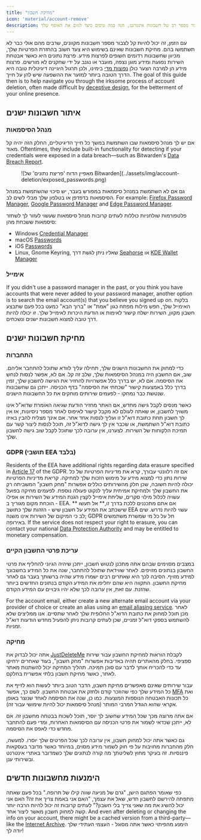 ```yaml
---
title: "מחיקת חשבון"
icon: 'material/account-remove'
description: קל לצבור מספר רב של חשבונות אינטרנט, הנה כמה טיפים כיצד לגזום את האוסף שלך.
---
```


עם הזמן, זה יכול להיות קל לצבור מספר חשבונות מקוונים, שרבים מהם אולי כבר לא תשתמשו בהם. מחיקת חשבונות שאינם בשימוש היא צעד חשוב בהחזרת הפרטיות שלך, מכיוון שחשבונות רדומים חשופים לפרצות מידע. פרצת נתונים היא כאשר אבטחת השירות נפגעת ומידע מוגן נצפה, מועבר או נגנב על ידי שחקנים לא מורשים. פרצות מידע הן למרבה הצער כולן [נפוצות מדי](https://haveibeenpwned.com/PwnedWebsites) בימינו, ולכן תרגול היגיינה דיגיטלית טובה היא הדרך הטובה ביותר למזער את ההשפעה שיש להן על חייך. The goal of this guide then is to help navigate you through the irksome process of account deletion, often made difficult by [deceptive design](https://deceptive.design), for the betterment of your online presence.

## איתור חשבונות ישנים

### מנהל הסיסמאות

אם יש לך מנהל סיסמאות שבו השתמשת במשך כל חייך הדיגיטליים, החלק הזה יהיה קל מאוד. Oftentimes, they include built-in functionality for detecting if your credentials were exposed in a data breach—such as Bitwarden's [Data Breach Report](https://bitwarden.com/blog/have-you-been-pwned).

<figure markdown>
  ![מאפיין הדוח 'פריצת נתונים' של Bitwarden](../assets/img/account-deletion/exposed_passwords.png)
</figure>

גם אם לא השתמשת במנהל סיסמאות במפורש בעבר, יש סיכוי שהשתמשת במנהל הסיסמאות בדפדפן או בטלפון שלך מבלי לשים לב. For example: [Firefox Password Manager](https://support.mozilla.org/kb/password-manager-remember-delete-edit-logins), [Google Password Manager](https://passwords.google.com/intro) and [Edge Password Manager](https://support.microsoft.com/microsoft-edge/save-or-forget-passwords-in-microsoft-edge-b4beecb0-f2a8-1ca0-f26f-9ec247a3f336).

פלטפורמות שולחניות כוללות לעתים קרובות מנהל סיסמאות שעשוי לעזור לך לשחזר סיסמאות ששכחת מהן:

- Windows [Credential Manager](https://support.microsoft.com/windows/accessing-credential-manager-1b5c916a-6a16-889f-8581-fc16e8165ac0)
- macOS [Passwords](https://support.apple.com/HT211145)
- iOS [Passwords](https://support.apple.com/HT211146)
- Linux, Gnome Keyring, שאליו ניתן לגשת דרך [Seahorse](https://wiki.gnome.org/Apps/Seahorse) או [KDE Wallet Manager](https://userbase.kde.org/KDE_Wallet_Manager)

### אימייל

If you didn't use a password manager in the past, or you think you have accounts that were never added to your password manager, another option is to search the email account(s) that you believe you signed up on. בלקוח האימייל שלך, חפש מילות מפתח כגון "אמת" או "ברוך הבא" כמעט בכל פעם שתבצע חשבון מקוון, השירות ישלח קישור לאימות או הודעת היכרות לאימייל שלך. זו יכולה להיות דרך טובה למצוא חשבונות ישנים ונשכחים.

## מחיקת חשבונות ישנים

### התחברות

כדי למחוק את החשבונות הישנים שלך, תחילה עליך לוודא שתוכל להתחבר אליהם. שוב, אם החשבון היה במנהל הסיסמאות שלך, שלב זה קל. אם לא, אפשר לנסות לנחש את הסיסמה. אם לא, יש בדרך כלל אפשרויות להחזיר את הגישה לחשבון שלך, זמין בדרך כלל באמצעות קישור "שכחתי את הסיסמה" בדף הכניסה. ייתכן גם שחשבונות שנטשת כבר נמחקו - לפעמים שירותים מוחקים את כל החשבונות הישנים.

כאשר מנסים לקבל גישה מחדש, אם האתר מחזיר הודעת שגיאה האומרת שדוא"ל אינו משויך לחשבון, או שאתה לעולם לא מקבל קישור לאיפוס לאחר מספר ניסיונות, אז אין לך חשבון תחת כתובת דוא"ל זו ועליך לנסות אחד אחר. אם אינך מצליח להבין באיזו כתובת דוא"ל השתמשת, או שכבר אין לך גישה לדוא"ל זה, תוכל לנסות ליצור קשר עם תמיכת הלקוחות של השירות. לצערנו, אין ערובה לכך שתוכל לקבל שוב גישה לחשבון שלך.

### GDPR (תושבי EEA בלבד)

Residents of the EEA have additional rights regarding data erasure specified in [Article 17](https://gdpr-info.eu/art-17-gdpr) of the GDPR. אם זה רלוונטי עבורך, קרא את מדיניות הפרטיות של כל שירות נתון כדי למצוא מידע על מימוש הזכות שלך למחיקה. קריאת מדיניות הפרטיות יכולה להיות חשובה, שכן חלק מהשירותים כוללים אפשרות "מחק חשבון" המשביתה רק את החשבון שלך ולמחיקת אמיתית עליך לנקוט פעולה נוספת. לפעמים מחיקה בפועל עשויה לכלול מילוי סקרים, שליחת אימייל לקצין הגנת המידע של השירות או אפילו הוכחת מקום מגוריך ב - EEA. אם אתם מתכננים ללכת בדרך זו,** אל תעשו ** שישכתב את המידע על חשבון שיש - הזהות שלך כתושב EEA עשוי להיות נדרש. שים לב כי המיקום של השירות אינו משנה; GDPR חל על כל מי שמשרת משתמשים באירופה. If the service does not respect your right to erasure, you can contact your national [Data Protection Authority](https://ec.europa.eu/info/law/law-topic/data-protection/reform/rights-citizens/redress/what-should-i-do-if-i-think-my-personal-data-protection-rights-havent-been-respected_en) and may be entitled to monetary compensation.

### עריכת פרטי החשבון הקיים

במצבים מסוימים שבהם אתה מתכנן לנטוש חשבון, ייתכן שיהיה הגיוני להחליף את פרטי החשבון בנתונים מזויפים. לאחר שווידאת שתוכל להתחבר, שנה את כל המידע בחשבונך למידע מזויף. הסיבה לכך היא שאתרים רבים ישמרו מידע שהיה ברשותך בעבר גם לאחר מחיקת החשבון. התקווה היא שהם יחליפו את המידע הקודם בנתונים החדשים ביותר שהזנת. עם זאת, אין ערובה לכך שלא יהיו גיבויים עם המידע הקודם.

For the account email, either create a new alternate email account via your provider of choice or create an alias using an [email aliasing service](../email-aliasing.md). לאחר מכן תוכל למחוק את כתובת הדוא"ל החלופית שלך לאחר שתסיים. אנו ממליצים שלא להשתמש בספקי דוא"ל זמניים, שכן לעתים קרובות ניתן להפעיל מחדש הודעות דוא"ל זמניות.

### מחיקה

אתה יכול לבדוק את [JustDeleteMe](https://justdeleteme.xyz) לקבלת הוראות למחיקת החשבון עבור שירות ספציפי. בחלק מהאתרים תהיה באדיבות אפשרות "מחק חשבון", בעוד שאחרים ירחיקו עד כדי להכריח אותך לדבר עם סוכן תמיכה. תהליך המחיקה יכול להשתנות מאתר לאתר, כאשר מחיקת חשבון בלתי אפשרית בחלקם.

עבור שירותים שאינם מאפשרים מחיקת חשבון, הדבר הטוב ביותר לעשות הוא לזייף את כל המידע שלך כפי שהוזכר קודם ולחזק את אבטחת החשבון. לשם כך, אפשר [MFA](multi-factor-authentication.md) ואת כל תכונות האבטחה הנוספות המוצעות. כמו כן, שנה את הסיסמה לאחד שנוצר באופן אקראי שהוא הגודל המרבי המותר (מנהל סיסמאות [](../passwords.md) יכול להיות שימושי עבור זה).

אם אתה מרוצה מכך שכל המידע שחשוב לך יוסר, תוכל לשכוח בבטחה מחשבון זה. אם לא, ייתכן שכדאי לשמור את פרטי הכניסה עם הסיסמאות האחרות, ומדי פעם להתחבר מחדש כדי לאפס את הסיסמה.

גם כאשר אתה יכול למחוק חשבון, אין ערובה לכך שכל הפרטים שלך יוסרו. למעשה, חלק מהחברות מחויבות על פי חוק לשמור מידע מסוים, במיוחד כאשר מדובר בעסקאות פיננסיות. זה בעיקר מחוץ לשליטתך מה קורה לנתונים שלך כשמדובר באתרי אינטרנט ובשירותי ענן.

## הימנעות מחשבונות חדשים

כפי שאומר הפתגם הישן, "גרם של מניעה שווה קילו של תרופה." בכל פעם שאתה מתפתה להירשם לחשבון חדש, שאל את עצמך, "האם אני באמת צריך את זה? האם אני יכול להשיג את מה שאני צריך בלי חשבון?" לעתים קרובות זה יכול להיות הרבה יותר קשה למחוק חשבון מאשר ליצור אחד. And even after deleting or changing the info on your account, there might be a cached version from a third-party—like the [Internet Archive](https://archive.org). הימנע מהפיתוי כאשר אתה מסוגל - העצמי העתידי שלך יודה לך!
